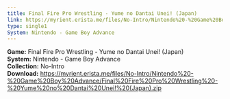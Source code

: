 ```yaml
---
title: Final Fire Pro Wrestling - Yume no Dantai Unei! (Japan)
link: https://myrient.erista.me/files/No-Intro/Nintendo%20-%20Game%20Boy%20Advance/Final%20Fire%20Pro%20Wrestling%20-%20Yume%20no%20Dantai%20Unei!%20(Japan).zip
type: single1
System: Nintendo - Game Boy Advance
---
```

<b>Game:</b> Final Fire Pro Wrestling - Yume no Dantai Unei! (Japan)<br>
<b>System:</b> Nintendo - Game Boy Advance<br>
<b>Collection:</b> No-Intro<br>
<b>Download:</b> https://myrient.erista.me/files/No-Intro/Nintendo%20-%20Game%20Boy%20Advance/Final%20Fire%20Pro%20Wrestling%20-%20Yume%20no%20Dantai%20Unei!%20(Japan).zip